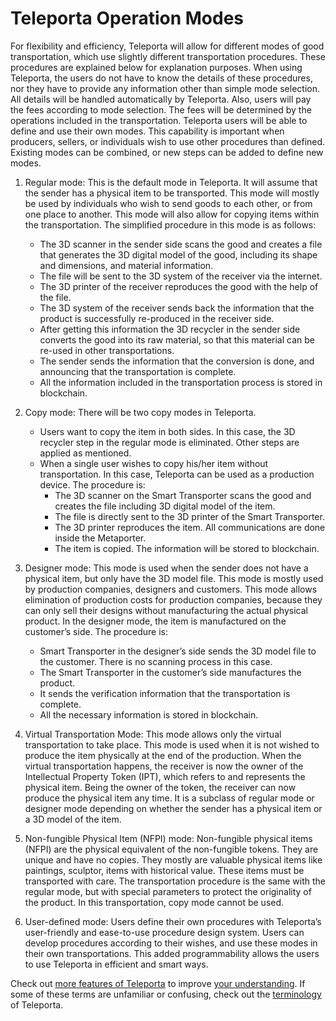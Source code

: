 # Teleporta Operation Modes 

For flexibility and efficiency, Teleporta will allow for different modes of good transportation, which use slightly different transportation procedures.
These procedures are explained below for explanation purposes. When using Teleporta, the users do not have to know the details of these procedures,
nor they have to provide any information other than simple mode selection. All details will be handled automatically by Teleporta.
Also, users will pay the fees according to mode selection. The fees will be determined by the operations included in the transportation. 
Teleporta users will be able to define and use their own modes. This capability is important when producers, sellers, or 
individuals wish to use other procedures than defined. Existing modes can be combined, or new steps can be added to define new modes. 

1.	Regular mode: This is the default mode in Teleporta. It will assume that the sender has a physical item to be transported. This mode will mostly be used by individuals who 
wish to send goods to each other, or from one place to another. This mode will also allow for copying items within the transportation. The simplified procedure in this mode is as follows: 
    -	The 3D scanner in the sender side scans the good and creates a file that generates the 3D digital model of the good, including its shape and dimensions, and material information.
    -	The file will be sent to the 3D system of the receiver via the internet. 
    -	The 3D printer of the receiver reproduces the good with the help of the file. 
    -	The 3D system of the receiver sends back the information that the product is successfully re-produced in the receiver side.
    -	After getting this information the 3D recycler in the sender side converts the good into its raw material, so that this material can be re-used in other transportations.  
    -	The sender sends the information that the conversion is done, and announcing that the transportation is complete. 
    -	All the information included in the transportation process is stored in blockchain.

2.	Copy mode: There will be two copy modes in Teleporta.
    -	Users want to copy the item in both sides. In this case, the 3D recycler step in the regular mode is eliminated. Other steps are applied as mentioned.
    -	When a single user wishes to copy his/her item without transportation. In this case, Teleporta can be used as a production device. The procedure is:
          - The 3D scanner on the Smart Transporter scans the good and creates the file including 3D digital model of the item. 
          - The file is directly sent to the 3D printer of the Smart Transporter. 
          -	The 3D printer reproduces the item. All communications are done inside the Metaporter.
          -	The item is copied. The information will be stored to blockchain. 

3.	Designer mode: This mode is used when the sender does not have a physical item, but only have the 3D model file. This mode is mostly used by production companies, designers and customers. This mode allows elimination of production costs for production companies, because they can only sell their designs without manufacturing the actual physical product. In the designer mode, the item is manufactured on the customer’s side. The procedure is: 
    -	Smart Transporter in the designer’s side sends the 3D model file to the customer. There is no scanning process in this case. 
    -	The Smart Transporter in the customer’s side manufactures the product.
    -	It sends the verification information that the transportation is complete.
    -	All the necessary information is stored in blockchain. 

4.	Virtual Transportation Mode: This mode allows only the virtual transportation to take place. This mode is used when it is not wished to produce the item physically at the end of the production. When the virtual transportation happens, the receiver is now the owner of the Intellectual Property Token (IPT), which refers to and represents the physical item. Being the owner of the token, the receiver can now produce the physical item any time. It is a subclass of regular mode or designer mode depending on whether the sender has a physical item or a 3D model of the item. 

5. 	Non-fungible Physical Item (NFPI) mode: Non-fungible physical items (NFPI) are the physical equivalent of the non-fungible tokens. They are unique and have no copies. They mostly are valuable physical items like paintings, sculptor, items with historical value. These items must be transported with care. The transportation procedure is the same with the regular mode, but with special parameters to protect the originality of the product. In this transportation, copy mode cannot be used.

6.	User-defined mode: Users define their own procedures with Teleporta’s user-friendly and ease-to-use procedure design system. Users can develop procedures according to their wishes, and use these modes in their own transportations. This added programmability allows the users to use Teleporta in efficient and smart ways. 


Check out [more features of Teleporta](Teleporta_Features.md) to improve [your understanding](Conceptual_Understanding.md). If some of these terms are unfamiliar or confusing, check out the [terminology](Key_Terminology.md)
of Teleporta. 
